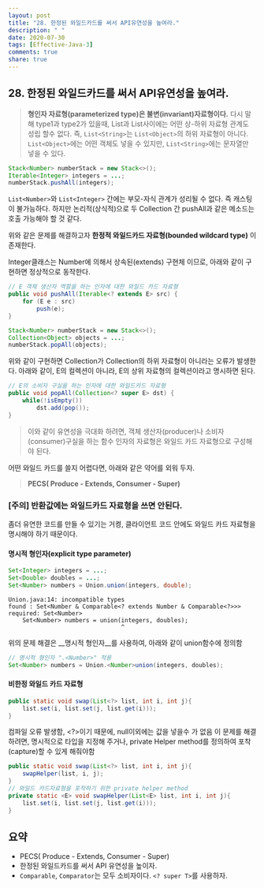 ```yaml
---
layout: post
title: "28. 한정된 와일드카드를 써서 API유연성을 높여라."
description: " "
date: 2020-07-30
tags: [Effective-Java-3]
comments: true
share: true
---
```


## 28. 한정된 와일드카드를 써서 API유연성을 높여라.

> __형인자 자료형(parameterized type)은 불변(invariant)자료형이다.__
> 다시 말해 type1과 type2가 있을때, List<type1>과 List<type2>사이에는 어떤 상-하위 자료형 관계도 성립 할수 없다. 
> 즉, ```List<String>```는 ```List<Object>```의 하위 자료형이 아니다.
> ```List<Object>```에는 어떤 객체도 넣을 수 있지만, ```List<String>```에는 문자열만 넣을 수 있다.



```java
Stack<Number> numberStack = new Stack<>();
Iterable<Integer> integers = ...;
numberStack.pushAll(integers);
```

```List<Number>```와 ```List<Integer>``` 간에는 부모-자식 관계가 성리될 수 없다. 즉 캐스팅이 불가능하다. 
하지만 논리적(상식적)으로 두 Collection 간 pushAll과 같은 메소드는 호출 가능해야 할 것 같다.

위와 같은 문제를 해결하고자 __한정적 와일드카드 자료형(bounded wildcard type)__ 이 존재한다.

Integer클래스는 Number에 의해서 상속된(extends) 구현체 이므로, 아래와 같이 구현하면 정상적으로 동작한다.
```java
// E 객체 생산자 역할을 하는 인자에 대한 와일드 카드 자료형
public void pushAll(Iterable<? extends E> src) {
    for (E e : src)
        push(e);
}
```

```java
Stack<Number> numberStack = new Stack<>();
Collection<Object> objects = ...;
numberStack.popAll(objects);
```
위와 같이 구현하면 Collection<Object>가 Collection<Number>의 하위 자료형이 아니라는 오류가 발생한다.
아래와 같이, E의 컬렉션이 아니라, E의 상위 자료형의 컬렉션이라고 명시하면 된다.

```java
// E의 소비자 구실을 하는 인자에 대한 와일드카드 자료형
public void popAll(Collection<? super E> dst) {
    while(!isEmpty())
        dst.add(pop());
}
```

> 이와 같이 유연성을 극대화 하려면, 객체 생산자(producer)나 소비자(consumer)구실을 하는 함수 인자의 자료형은 
> 와일드 카드 자료형으로 구성해야 된다.


어떤 와일드 카드를 쓸지 어렵다면, 아래와 같은 약어를 외워 두자.

> __PECS( Produce - Extends, Consumer - Super)__


### [주의] 반환값에는 와일드카드 자료형을 쓰면 안된다.
좀더 유연한 코드를 만들 수 있기는 거켱, 클라이언트 코드 안에도 와일드 카드 자료형을 명시해야 하기 때문이다.



#### 명시적 형인자(explicit type parameter)
```java
Set<Integer> integers = ...;
Set<Double> doubles = ...;
Set<Number> numbers = Union.union(integers, double);
```

```commandline
Union.java:14: incompatible types
found : Set<Number & Comparable<? extends Number & Comparable<?>>>
required: Set<Number>
    Set<Number> numbers = union(integers, doubles);
                                ^
```

위의 문제 해결은 __명시적 형인자__를 사용하여, 아래와 같이 union함수에 정의함 
```java
// 명시적 형인자 ".<Number>" 적용
Set<Number> numbers = Union.<Number>union(integers, doubles);
```

#### 비한정 와일드 카드 자료형 
```java
public static void swap(List<?> list, int i, int j){
    list.set(i, list.set(j, list.get(i)));
}
```
컴파일 오류 발생함, <?>이기 때문에, null이외에는 값을 넣을수 가 없음
이 문제를 해결하려면, 명시적으로 타입을 지정해 주거나, private Helper method를 정의하여 포착(capture)할 수 있게 해줘야함
```java
public static void swap(List<?> list, int i, int j){
    swapHelper(list, i, j);
}
// 와일드 카드자료형을 포착하기 위한 private helper method
private static <E> void swapHelper(List<E> list, int i, int j){
    list.set(i, list.set(j, list.get(i)));
}
```

## 요약
- PECS( Produce - Extends, Consumer - Super)
- 한정된 와일드카드를 써서 API 유연성을 높이자.
- ```Comparable```, ```Comparator```는 모두 소비자이다. ```<? super T>```를 사용하자.